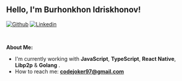 <!-- Your title -->

## Hello, I'm Burhonkhon Idriskhonov!

<!-- Your badges
You can use the website to generate badges: https://shields.io/
-->

[![Github](https://img.shields.io/badge/-Github-000?style=flat&logo=Github&logoColor=white)](https://github.com/burhon97)
[![Linkedin](https://img.shields.io/badge/-LinkedIn-blue?style=flat&logo=Linkedin&logoColor=white)](https://www.linkedin.com/in/burhonkhon-idriskhonov-92561b250/)

&nbsp;

**About Me:**

- I'm currently working with **JavaScript**, **TypeScript**, **React Native**, **Libp2p** & **Golang** .
- How to reach me: **codejoker97@gmail.com**

